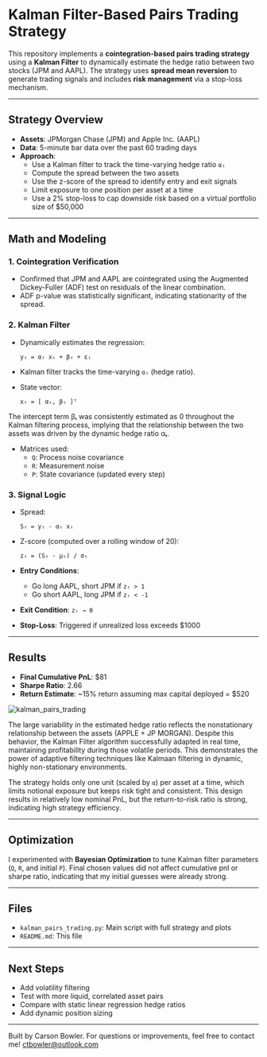 # Kalman Filter-Based Pairs Trading Strategy

This repository implements a **cointegration-based pairs trading strategy** using a **Kalman Filter** to dynamically estimate the hedge ratio between two stocks (JPM and AAPL). The strategy uses **spread mean reversion** to generate trading signals and includes **risk management** via a stop-loss mechanism.

---

## Strategy Overview

- **Assets**: JPMorgan Chase (JPM) and Apple Inc. (AAPL)
- **Data**: 5-minute bar data over the past 60 trading days
- **Approach**:
  - Use a Kalman filter to track the time-varying hedge ratio `αₜ`
  - Compute the spread between the two assets
  - Use the z-score of the spread to identify entry and exit signals
  - Limit exposure to one position per asset at a time
  - Use a 2% stop-loss to cap downside risk based on a virtual portfolio size of $50,000

---

## Math and Modeling

### 1. Cointegration Verification

- Confirmed that JPM and AAPL are cointegrated using the Augmented Dickey-Fuller (ADF) test on residuals of the linear combination.
- ADF p-value was statistically significant, indicating stationarity of the spread.

### 2. Kalman Filter

- Dynamically estimates the regression:

  `yₜ = αₜ xₜ + βₜ + εₜ`

- Kalman filter tracks the time-varying `αₜ` (hedge ratio).
- State vector:

  `xₜ = [ αₜ, βₜ ]ᵀ`

The intercept term βₜ was consistently estimated as 0 throughout the Kalman filtering process, implying that the relationship between the two assets was driven by the dynamic hedge ratio αₜ.

- Matrices used:
  - `Q`: Process noise covariance
  - `R`: Measurement noise
  - `P`: State covariance (updated every step)
  

### 3. Signal Logic

- Spread:

  `Sₜ = yₜ - αₜ xₜ`

- Z-score (computed over a rolling window of 20):

  `zₜ = (Sₜ - μₜ) / σₜ`

- **Entry Conditions**:
  - Go long AAPL, short JPM if `zₜ > 1`
  - Go short AAPL, long JPM if `zₜ < -1`

- **Exit Condition**: `zₜ → 0`
- **Stop-Loss**: Triggered if unrealized loss exceeds $1000

---

## Results

- **Final Cumulative PnL**: $81
- **Sharpe Ratio**: 2.66
- **Return Estimate**: ~15% return assuming max capital deployed = $520

![kalman_pairs_trading](https://github.com/user-attachments/assets/ea0d8407-7165-4d56-8563-1de5c7cfc18d)

The large variability in the estimated hedge ratio reflects the nonstationary relationship between the assets (APPLE + JP MORGAN). Despite this behavior, the Kalman Filter algorithm successfully adapted in real time, maintaining profitability during those volatile periods. This demonstrates the power of adaptive filtering techniques like Kalmaan filtering in dynamic, highly non-stationary environments.


The strategy holds only one unit (scaled by `α`) per asset at a time, which limits notional exposure but keeps risk tight and consistent. This design results in relatively low nominal PnL, but the return-to-risk ratio is strong, indicating high strategy efficiency.

---

## Optimization

I experimented with **Bayesian Optimization** to tune Kalman filter parameters (`Q`, `R`, and initial `P`). Final chosen values did not affect cumulative pnl or sharpe ratio, indicating that my initial guesses were already strong.

---

## Files

- `kalman_pairs_trading.py`: Main script with full strategy and plots
- `README.md`: This file

---

## Next Steps

- Add volatility filtering
- Test with more liquid, correlated asset pairs
- Compare with static linear regression hedge ratios
- Add dynamic position sizing

---



Built by Carson Bowler. For questions or improvements, feel free to contact me! ctbowler@outlook.com

